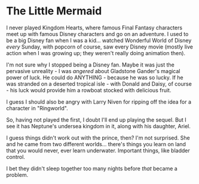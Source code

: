 # The Little Mermaid

I never played Kingdom Hearts, where famous Final Fantasy characters meet up with famous Disney characters and go on an adventure. I used to be a big Disney fan when I was a kid... watched Wonderful World of Disney *every* Sunday, with popcorn of course, saw every Disney movie (mostly live action when I was growing up; they weren't really doing animation then).

I'm not sure why I stopped being a Disney fan. Maybe it was just the pervasive unreality - I was *angered* about Gladstone Gander's magical power of luck. He could do ANYTHING - because he was so lucky. If he was stranded on a deserted tropical isle - with Donald and Daisy, of course - his luck would provide him a rowboat stocked with delicious fruit.

I guess I should also be angry with Larry Niven for ripping off the idea for a character in "Ringworld".

So, having not played the first, I doubt I'll end up playing the sequel. But I see it has Neptune's undersea kingdom in it, along with his daughter, Ariel.

I guess things didn't work out with the prince, then? I'm not surprised. She and he came from two different worlds... there's things you learn on land that you would never, ever learn underwater. Important things, like bladder control.

I bet they didn't sleep together too many nights before *that* became a problem.
